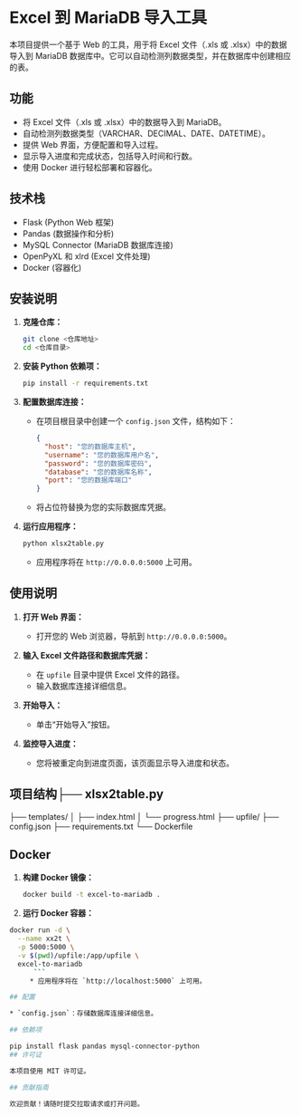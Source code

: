 # Excel 到 MariaDB 导入工具

本项目提供一个基于 Web 的工具，用于将 Excel 文件（.xls 或 .xlsx）中的数据导入到 MariaDB 数据库中。它可以自动检测列数据类型，并在数据库中创建相应的表。

## 功能

* 将 Excel 文件（.xls 或 .xlsx）中的数据导入到 MariaDB。
* 自动检测列数据类型（VARCHAR、DECIMAL、DATE、DATETIME）。
* 提供 Web 界面，方便配置和导入过程。
* 显示导入进度和完成状态，包括导入时间和行数。
* 使用 Docker 进行轻松部署和容器化。

## 技术栈

* Flask (Python Web 框架)
* Pandas (数据操作和分析)
* MySQL Connector (MariaDB 数据库连接)
* OpenPyXL 和 xlrd (Excel 文件处理)
* Docker (容器化)

## 安装说明

1.  **克隆仓库：**

    ```bash
    git clone <仓库地址>
    cd <仓库目录>
    ```

2.  **安装 Python 依赖项：**

    ```bash
    pip install -r requirements.txt
    ```

3.  **配置数据库连接：**

    * 在项目根目录中创建一个 `config.json` 文件，结构如下：

        ```json
        {
          "host": "您的数据库主机",
          "username": "您的数据库用户名",
          "password": "您的数据库密码",
          "database": "您的数据库名称",
          "port": "您的数据库端口"
        }
        ```

    * 将占位符替换为您的实际数据库凭据。

4.  **运行应用程序：**

    ```bash
    python xlsx2table.py
    ```

    * 应用程序将在 `http://0.0.0.0:5000` 上可用。

## 使用说明

1.  **打开 Web 界面：**

    * 打开您的 Web 浏览器，导航到 `http://0.0.0.0:5000`。

2.  **输入 Excel 文件路径和数据库凭据：**

    * 在 `upfile` 目录中提供 Excel 文件的路径。
    * 输入数据库连接详细信息。

3.  **开始导入：**

    * 单击“开始导入”按钮。

4.  **监控导入进度：**

    * 您将被重定向到进度页面，该页面显示导入进度和状态。

## 项目结构├── xlsx2table.py
├── templates/
│   ├── index.html
│   └── progress.html
├── upfile/
├── config.json
├── requirements.txt
└── Dockerfile
## Docker

1.  **构建 Docker 镜像：**

    ```bash
    docker build -t excel-to-mariadb .
    ```
2.  **运行 Docker 容器：**
  ```bash
docker run -d \
    --name xx2t \
    -p 5000:5000 \
    -v $(pwd)/upfile:/app/upfile \
    excel-to-mariadb
        ```
       * 应用程序将在 `http://localhost:5000` 上可用。

## 配置

* `config.json`：存储数据库连接详细信息。

## 依赖项

pip install flask pandas mysql-connector-python
## 许可证

本项目使用 MIT 许可证。

## 贡献指南

欢迎贡献！请随时提交拉取请求或打开问题。